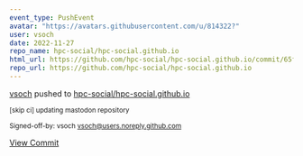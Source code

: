 ```yaml
---
event_type: PushEvent
avatar: "https://avatars.githubusercontent.com/u/814322?"
user: vsoch
date: 2022-11-27
repo_name: hpc-social/hpc-social.github.io
html_url: https://github.com/hpc-social/hpc-social.github.io/commit/65f197f59a2fa496dbcf1613296dc228de56353d
repo_url: https://github.com/hpc-social/hpc-social.github.io
---
```


<a href='https://github.com/vsoch' target='_blank'>vsoch</a> pushed to <a href='https://github.com/hpc-social/hpc-social.github.io' target='_blank'>hpc-social/hpc-social.github.io</a>

<small>[skip ci] updating mastodon repository

Signed-off-by: vsoch <vsoch@users.noreply.github.com></small>

<a href='https://github.com/hpc-social/hpc-social.github.io/commit/65f197f59a2fa496dbcf1613296dc228de56353d' target='_blank'>View Commit</a>